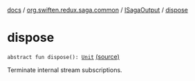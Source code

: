 [docs](../../index.md) / [org.swiften.redux.saga.common](../index.md) / [ISagaOutput](index.md) / [dispose](./dispose.md)

# dispose

`abstract fun dispose(): `[`Unit`](https://kotlinlang.org/api/latest/jvm/stdlib/kotlin/-unit/index.html) [(source)](https://github.com/protoman92/KotlinRedux/tree/master/common/common-saga/src/main/kotlin/org/swiften/redux/saga/common/CommonSaga.kt#L92)

Terminate internal stream subscriptions.

